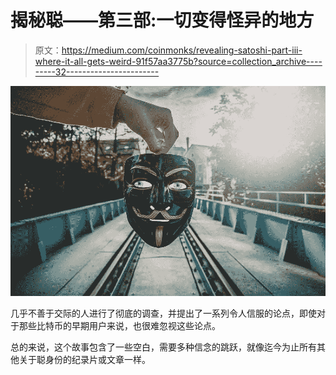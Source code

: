 # 揭秘聪——第三部:一切变得怪异的地方

> 原文：<https://medium.com/coinmonks/revealing-satoshi-part-iii-where-it-all-gets-weird-91f57aa3775b?source=collection_archive---------32----------------------->

![](img/484564357e3234af5e4a2a9b3630e2e1.png)

几乎不善于交际的人进行了彻底的调查，并提出了一系列令人信服的论点，即使对于那些比特币的早期用户来说，也很难忽视这些论点。

总的来说，这个故事包含了一些空白，需要多种信念的跳跃，就像迄今为止所有其他关于聪身份的纪录片或文章一样。